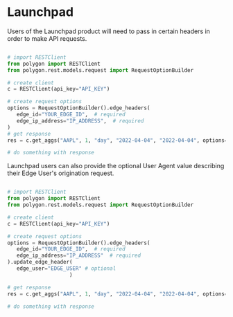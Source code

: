 # Launchpad

Users of the Launchpad product will need to pass in certain headers in order to make API requests.

 ```python

# import RESTClient
from polygon import RESTClient
from polygon.rest.models.request import RequestOptionBuilder

# create client
c = RESTClient(api_key="API_KEY")

# create request options
options = RequestOptionBuilder().edge_headers(
    edge_id="YOUR_EDGE_ID",  # required
    edge_ip_address="IP_ADDRESS",  # required
)
# get response
res = c.get_aggs("AAPL", 1, "day", "2022-04-04", "2022-04-04", options=options)

# do something with response

 ```
Launchpad users can also provide the optional User Agent value describing their Edge User's origination request.

 ```python

# import RESTClient
from polygon import RESTClient
from polygon.rest.models.request import RequestOptionBuilder

# create client
c = RESTClient(api_key="API_KEY")

# create request options
options = RequestOptionBuilder().edge_headers(
    edge_id="YOUR_EDGE_ID",  # required
    edge_ip_address="IP_ADDRESS"  # required
).update_edge_header(
    edge_user="EDGE_USER" # optional
                     )

# get response
res = c.get_aggs("AAPL", 1, "day", "2022-04-04", "2022-04-04", options=options)

# do something with response

 ```